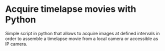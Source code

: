 # Acquire timelapse movies with Python

Simple script in python that allows to acquire images at defined intervals in order to assemble a timelapse movie from a local camera or accessible as IP camera.
